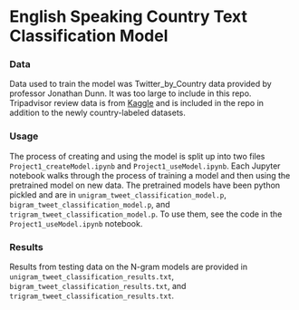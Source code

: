 # English Speaking Country Text Classification Model

### Data
Data used to train the model was Twitter_by_Country data provided by professor Jonathan Dunn. It was too large to include in this repo. Tripadvisor review data is from [Kaggle](https://www.kaggle.com/datasets/andrewmvd/trip-advisor-hotel-reviews) and is included in the repo in addition to the newly country-labeled datasets.  

### Usage
The process of creating and using the model is split up into two files ``Project1_createModel.ipynb`` and ``Project1_useModel.ipynb``. Each Jupyter notebook walks through the process of training a model and then using the pretrained model on new data. The pretrained models have been python pickled and are in ``unigram_tweet_classification_model.p``, ``bigram_tweet_classification_model.p``, and ``trigram_tweet_classification_model.p``. To use them, see the code in the ``Project1_useModel.ipynb`` notebook.  

### Results
Results from testing data on the N-gram models are provided in ``unigram_tweet_classification_results.txt``, ``bigram_tweet_classification_results.txt``, and ``trigram_tweet_classification_results.txt``.
